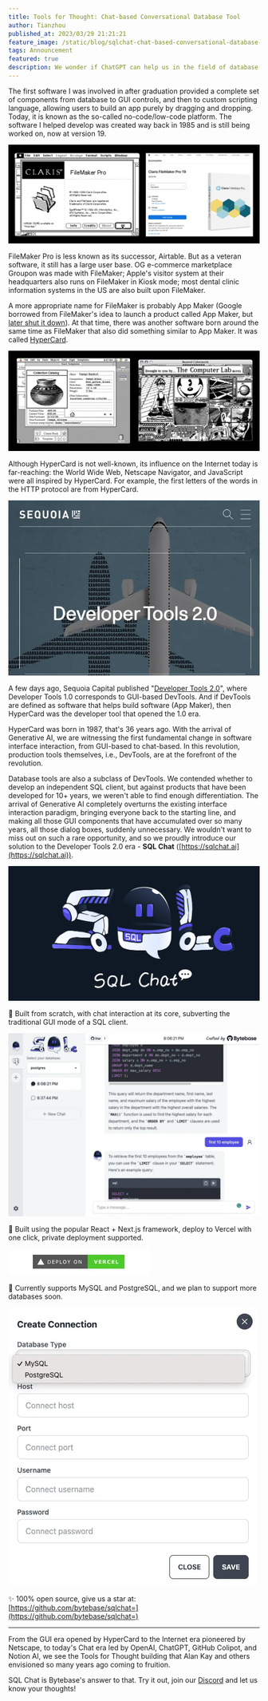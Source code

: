 ```yaml
---
title: Tools for Thought: Chat-based Conversational Database Tool
author: Tianzhou
published_at: 2023/03/29 21:21:21
feature_image: /static/blog/sqlchat-chat-based-conversational-database-tool/sqlchat.webp
tags: Announcement
featured: true
description: We wonder if ChatGPT can help us in the field of database administration, and we dug deep into some toolings that have incorporated ChatGPT to make our life easier.
---
```


The first software I was involved in after graduation provided a complete set of components from database to GUI controls, and then to custom scripting language, allowing users to build an app purely by dragging and dropping. Today, it is known as the so-called no-code/low-code platform. The software I helped develop was created way back in 1985 and is still being worked on, now at version 19.

![_](/static/blog/sqlchat-chat-based-conversational-database-tool/filemakerpro.webp)

FileMaker Pro is less known as its successor, Airtable. But as a veteran software, it still has a large user base. OG e-commerce marketplace Groupon was made with FileMaker; Apple's visitor system at their headquarters also runs on FileMaker in Kiosk mode; most dental clinic information systems in the US are also built upon FileMaker.

A more appropriate name for FileMaker is probably App Maker (Google borrowed from FileMaker's idea to launch a product called App Maker, but [later shut it down](https://venturebeat.com/business/google-will-shut-down-app-maker-on-january-19-2021/)). At that time, there was another software born around the same time as FileMaker that also did something similar to App Maker. It was called [HyperCard](https://en.wikipedia.org/wiki/HyperCard).

![_](/static/blog/sqlchat-chat-based-conversational-database-tool/hypercard.webp)

Although HyperCard is not well-known, its influence on the Internet today is far-reaching: the World Wide Web, Netscape Navigator, and JavaScript were all inspired by HyperCard. For example, the first letters of the words in the HTTP protocol are from HyperCard.

![_](/static/blog/sqlchat-chat-based-conversational-database-tool/devtools.webp)

A few days ago, Sequoia Capital published "[Developer Tools 2.0](https://www.sequoiacap.com/article/ai-powered-developer-tools/)", where Developer Tools 1.0 corresponds to GUI-based DevTools. And if DevTools are defined as software that helps build software (App Maker), then HyperCard was the developer tool that opened the 1.0 era.

HyperCard was born in 1987, that's 36 years ago. With the arrival of Generative AI, we are witnessing the first fundamental change in software interface interaction, from GUI-based to chat-based. In this revolution, production tools themselves, i.e., DevTools, are at the forefront of the revolution.

Database tools are also a subclass of DevTools. We contended whether to develop an independent SQL client, but against products that have been developed for 10+ years, we weren't able to find enough differentiation. The arrival of Generative AI completely overturns the existing interface interaction paradigm, bringing everyone back to the starting line, and making all those GUI components that have accumulated over so many years, all those dialog boxes, suddenly unnecessary. We wouldn't want to miss out on such a rare opportunity, and so we proudly introduce our solution to the Developer Tools 2.0 era - **SQL Chat** ([https://sqlchat.ai](https://sqlchat.ai)).

![_](/static/blog/sqlchat-chat-based-conversational-database-tool/sqlchat.webp)

💬 Built from scratch, with chat interaction at its core, subverting the traditional GUI mode of a SQL client.

![_](/static/blog/sqlchat-chat-based-conversational-database-tool/sqlchat-ui.webp)

🚀 Built using the popular React + Next.js framework, deploy to Vercel with one click, private deployment supported.

![_](/static/blog/sqlchat-chat-based-conversational-database-tool/vercel.webp)

🦁️ Currently supports MySQL and PostgreSQL, and we plan to support more databases soon.

![_](/static/blog/sqlchat-chat-based-conversational-database-tool/supported-dbs.webp)

✨ 100% open source, give us a star at: [https://github.com/bytebase/sqlchat=](https://github.com/bytebase/sqlchat=)

---

From the GUI era opened by HyperCard to the Internet era pioneered by Netscape, to today's Chat era led by OpenAI, ChatGPT, GitHub Colipot, and Notion AI, we see the Tools for Thought building that Alan Kay and others envisioned so many years ago coming to fruition.

SQL Chat is Bytebase's answer to that. Try it out, join our [Discord](https://discord.gg/6R3qb32h) and let us know your thoughts!